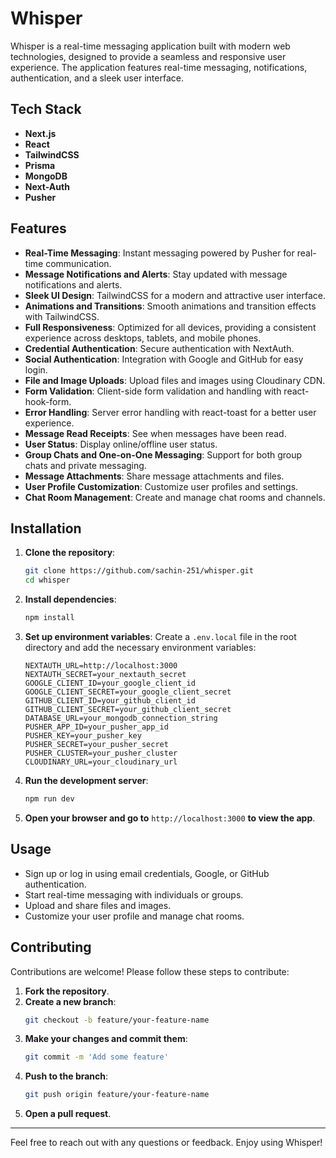 # Whisper

Whisper is a real-time messaging application built with modern web technologies, designed to provide a seamless and responsive user experience. The application features real-time messaging, notifications, authentication, and a sleek user interface.

## Tech Stack

- **Next.js**
- **React**
- **TailwindCSS**
- **Prisma**
- **MongoDB**
- **Next-Auth**
- **Pusher**

## Features

- **Real-Time Messaging**: Instant messaging powered by Pusher for real-time communication.
- **Message Notifications and Alerts**: Stay updated with message notifications and alerts.
- **Sleek UI Design**: TailwindCSS for a modern and attractive user interface.
- **Animations and Transitions**: Smooth animations and transition effects with TailwindCSS.
- **Full Responsiveness**: Optimized for all devices, providing a consistent experience across desktops, tablets, and mobile phones.
- **Credential Authentication**: Secure authentication with NextAuth.
- **Social Authentication**: Integration with Google and GitHub for easy login.
- **File and Image Uploads**: Upload files and images using Cloudinary CDN.
- **Form Validation**: Client-side form validation and handling with react-hook-form.
- **Error Handling**: Server error handling with react-toast for a better user experience.
- **Message Read Receipts**: See when messages have been read.
- **User Status**: Display online/offline user status.
- **Group Chats and One-on-One Messaging**: Support for both group chats and private messaging.
- **Message Attachments**: Share message attachments and files.
- **User Profile Customization**: Customize user profiles and settings.
- **Chat Room Management**: Create and manage chat rooms and channels.

## Installation

1. **Clone the repository**:
   ```bash
   git clone https://github.com/sachin-251/whisper.git
   cd whisper
   ```

2. **Install dependencies**:
   ```bash
   npm install
   ```

3. **Set up environment variables**:
   Create a `.env.local` file in the root directory and add the necessary environment variables:
   ```env
   NEXTAUTH_URL=http://localhost:3000
   NEXTAUTH_SECRET=your_nextauth_secret
   GOOGLE_CLIENT_ID=your_google_client_id
   GOOGLE_CLIENT_SECRET=your_google_client_secret
   GITHUB_CLIENT_ID=your_github_client_id
   GITHUB_CLIENT_SECRET=your_github_client_secret
   DATABASE_URL=your_mongodb_connection_string
   PUSHER_APP_ID=your_pusher_app_id
   PUSHER_KEY=your_pusher_key
   PUSHER_SECRET=your_pusher_secret
   PUSHER_CLUSTER=your_pusher_cluster
   CLOUDINARY_URL=your_cloudinary_url
   ```

4. **Run the development server**:
   ```bash
   npm run dev
   ```

5. **Open your browser and go to** `http://localhost:3000` **to view the app**.

## Usage

- Sign up or log in using email credentials, Google, or GitHub authentication.
- Start real-time messaging with individuals or groups.
- Upload and share files and images.
- Customize your user profile and manage chat rooms.

## Contributing

Contributions are welcome! Please follow these steps to contribute:

1. **Fork the repository**.
2. **Create a new branch**:
   ```bash
   git checkout -b feature/your-feature-name
   ```
3. **Make your changes and commit them**:
   ```bash
   git commit -m 'Add some feature'
   ```
4. **Push to the branch**:
   ```bash
   git push origin feature/your-feature-name
   ```
5. **Open a pull request**.


---

Feel free to reach out with any questions or feedback. Enjoy using Whisper!